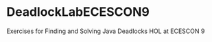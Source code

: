 DeadlockLabECESCON9
===================
Exercises for Finding and Solving Java Deadlocks HOL at ECESCON 9
